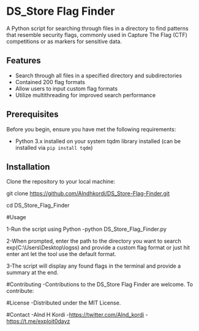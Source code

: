 # DS_Store Flag Finder
A Python script for searching through files in a directory to find patterns that resemble security flags, commonly used in Capture The Flag (CTF) competitions or as markers for sensitive data.


## Features
- Search through all files in a specified directory and subdirectories
- Contained 200 flag formats
- Allow users to input custom flag formats
- Utilize multithreading for improved search performance


## Prerequisites
Before you begin, ensure you have met the following requirements:

- Python 3.x installed on your system
  tqdm library installed (can be installed via `pip install tqdm`)

## Installation
Clone the repository to your local machine:

git clone https://github.com/Alndhkordi/DS_Store-Flag-Finder.git

cd DS_Store_Flag_Finder

#Usage

1-Run the script using Python
-python DS_Store_Flag_Finder.py

2-When prompted, enter the path to the directory you want to search exp(C:\Users\Desktop\logss) and provide a custom flag format or just hit enter ant let the tool use the default format.

3-The script will display any found flags in the terminal and provide a summary at the end.

#Contributing
-Contributions to the DS_Store Flag Finder are welcome. To contribute:

#License
-Distributed under the MIT License.


#Contact
-Alnd H Kordi 
-https://twitter.com/Alnd_kordi
-https://t.me/exploit0dayz
